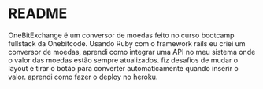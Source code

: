# README

OneBitExchange é um conversor de moedas feito no curso bootcamp fullstack da Onebitcode.
Usando Ruby com o framework rails eu criei um conversor de moedas, aprendi como integrar uma API no meu sistema onde o valor das moedas estão sempre atualizados.
fiz desafios de mudar o layout e tirar o botão para converter automaticamente quando inserir o valor.
aprendi como fazer o deploy no heroku.

